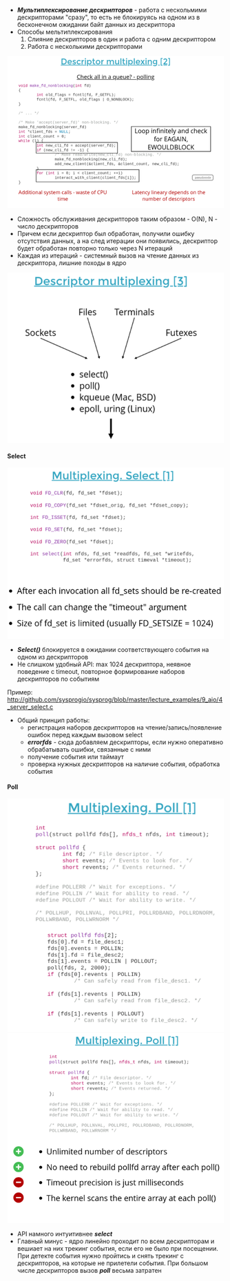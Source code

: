 
- ***Мультиплексирование дескрипторов*** - работа с нескольмими дескрипторами "сразу", то есть не блокируясь на одном из в бесконечном ожидании байт данных из дескриптора
- Способы мельтиплексирования
	1. Слияние дескрипторов в один и работа с одним дескриптором
	2. Работа с несколькими дескрипторами

![](../_resources/Pasted%20image%2020250109001458.png)
- Сложность обслуживания дескрипторов таким образом - O(N), N - число дескрипторов
- Причем если дескриптор был обработан, получили ошибку отсутствия данных, а на след итерации они появились, дескриптор будет обработан повторно только через N итераций
- Каждая из итераций - системный вызов на чтение данных из дескриптора, лишние походы в ядро

![](../_resources/Pasted%20image%2020250112160819.png)

#### Select
![](../_resources/Pasted%20image%2020250112160923.png)
- ***Select()*** блокируется в ожидании соответствующего события на одном из дескрипторов
- Не слишком удобный API: max 1024 дескриптора, неявное поведение с timeout, повторное формирование наборов дескрипторов по событиям

Пример: http://github.com/sysprogio/sysprog/blob/master/lecture_examples/9_aio/4_server_select.c

- Общий принцип работы:
	- регистрация наборов дескрипторов на чтение/запись/появление ошибок перед каждым вызовом select
	- ***errorfds*** - сюда добавляем дескрипторы, если нужно оперативно обрабатывать ошибки, связанные с ними
	- получение события или таймаут
	- проверка нужных дескрипторов на наличие события, обработка события


#### Poll
![](../_resources/Pasted%20image%2020250112163105.png)
![](../_resources/Pasted%20image%2020250112163115.png)
- API намного интуитивнее ***select***
- Главный минус - ядро линейно проходит по всем дескрипторам и вешиает на них трекинг события, если его не было при посещении. При детекте события нужно пройтись и снять трекинг с дескрипторов, на которые не прилетели события. При большом числе дескрипторов вызов ***poll*** весьма затратен



